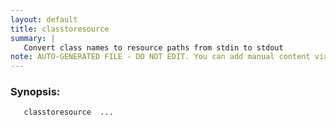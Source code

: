 ```yaml
---
layout: default
title: classtoresource
summary: |
   Convert class names to resource paths from stdin to stdout
note: AUTO-GENERATED FILE - DO NOT EDIT. You can add manual content via same filename in _ext sub-folder. 
---
```


### Synopsis: 
	   classtoresource  ...


